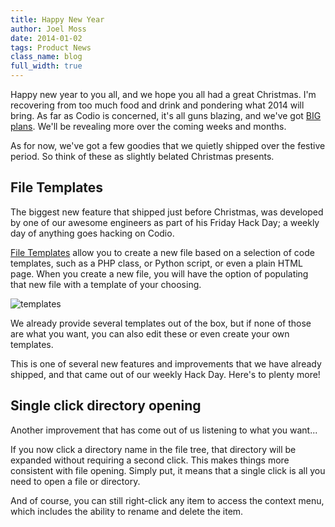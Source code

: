 ```yaml
---
title: Happy New Year
author: Joel Moss
date: 2014-01-02
tags: Product News
class_name: blog
full_width: true
---
```


Happy new year to you all, and we hope you all had a great Christmas. I'm recovering from too much food and drink and pondering what 2014 will bring. As far as Codio is concerned, it's all guns blazing, and we've got [BIG plans](/blog/2013/12/git-and-tease-of-what-is-to-come/). We'll be revealing more over the coming weeks and months.

As for now, we've got a few goodies that we quietly shipped over the festive period. So think of these as slightly belated Christmas presents.

## File Templates

The biggest new feature that shipped just before Christmas, was developed by one of our awesome engineers as part of his Friday Hack Day; a weekly day of anything goes hacking on Codio.

[File Templates](/docs/ide/ide-general/templates/) allow you to create a new file based on a selection of code templates, such as a PHP class, or Python script, or even a plain HTML page. When you create a new file, you will have the option of populating that new file with a template of your choosing.

![templates](blog/templates.png)

We already provide several templates out of the box, but if none of those are what you want, you can also edit these or even create your own templates.

This is one of several new features and improvements that we have already shipped, and that came out of our weekly Hack Day. Here's to plenty more!

## Single click directory opening

Another improvement that has come out of us listening to what you want...

If you now click a directory name in the file tree, that directory will be expanded without requiring a second click. This makes things more consistent with file opening. Simply put, it means that a single click is all you need to open a file or directory.

And of course, you can still right-click any item to access the context menu, which includes the ability to rename and delete the item.
